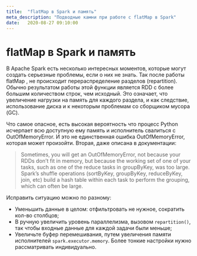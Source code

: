 ```yaml
---
title:  "flatMap в Spark и память"
meta_description: "Подводные камни при работе с flatMap в Spark"
date:   2020-08-27 09:10:00
---
```


# flatMap в Spark и память

В Apache Spark есть несколько интересных моментов, которые могут создать серьезные проблемы, если о них не знать. Так после работы  flatMap , не происходит перераспределение разделов (repartition). Обычно результатом работы этой функции является RDD с более большим количеством строк, чем исходный. Это означает, что увеличение нагрузки на память для каждого раздела, и как следствие, использование диска и к некоторым проблемам со сборщиком мусора (GC).

Что самое опасное, есть высокая вероятность что процесс Python исчерпает всю доступную ему память и исполнитель свалиться с OutOfMemoryError. И это не единственная ошибка OutOfMemoryError, которая может произойти. Вторая, даже описана в документации:

> Sometimes, you will get an OutOfMemoryError, not because your RDDs don’t fit in memory, but because the working set of one of your tasks, such as one of the reduce tasks in groupByKey, was too large. Spark’s shuffle operations (sortByKey, groupByKey, reduceByKey, join, etc) build a hash table within each task to perform the grouping, which can often be large.  

Исправить ситуацию можно по разному:

* Уменьшить данные в целом: отфильтровать не нужное, сократить кол-во столбцов;
* В ручную увеличить уровень параллелизма, вызовом `repartition()`, так чтобы входные данные для каждой задачи были меньше;
* Увеличьте буфер перемешивания, путем увеличения памяти исполнителей `spark.executor.memory`. Более тонкие настройки нужно рассматривать индивидуально.
